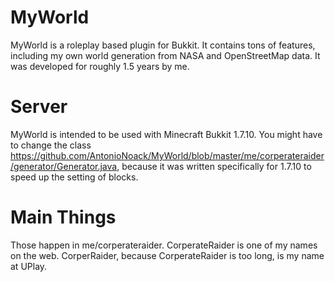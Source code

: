 # MyWorld
MyWorld is a roleplay based plugin for Bukkit. It contains tons of features, including my own world generation from NASA and OpenStreetMap data. It was developed for roughly 1.5 years by me.

# Server
MyWorld is intended to be used with Minecraft Bukkit 1.7.10.
You might have to change the class https://github.com/AntonioNoack/MyWorld/blob/master/me/corperateraider/generator/Generator.java, because it was written specifically for 1.7.10 to speed up the setting of blocks.

# Main Things
Those happen in me/corperateraider.
CorperateRaider is one of my names on the web.
CorperRaider, because CorperateRaider is too long, is my name at UPlay.
